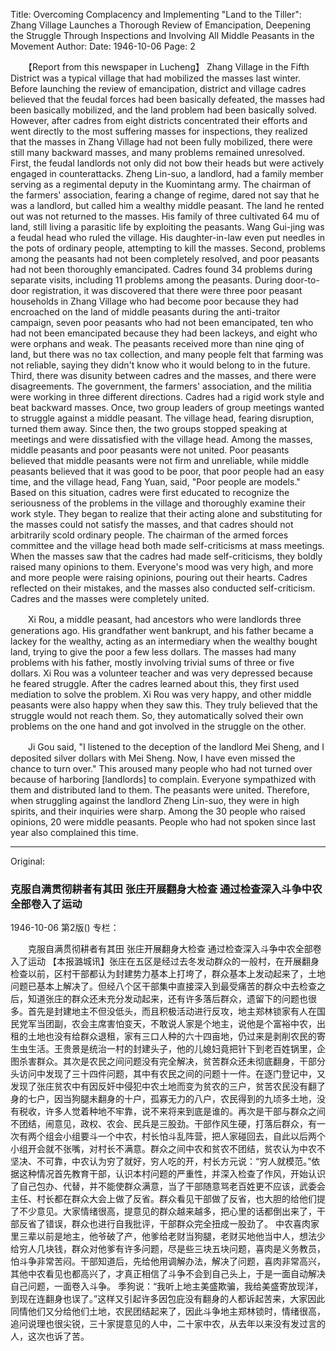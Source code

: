 Title: Overcoming Complacency and Implementing "Land to the Tiller": Zhang Village Launches a Thorough Review of Emancipation, Deepening the Struggle Through Inspections and Involving All Middle Peasants in the Movement
Author:
Date: 1946-10-06
Page: 2

　　【Report from this newspaper in Lucheng】 Zhang Village in the Fifth District was a typical village that had mobilized the masses last winter. Before launching the review of emancipation, district and village cadres believed that the feudal forces had been basically defeated, the masses had been basically mobilized, and the land problem had been basically solved. However, after cadres from eight districts concentrated their efforts and went directly to the most suffering masses for inspections, they realized that the masses in Zhang Village had not been fully mobilized, there were still many backward masses, and many problems remained unresolved. First, the feudal landlords not only did not bow their heads but were actively engaged in counterattacks. Zheng Lin-suo, a landlord, had a family member serving as a regimental deputy in the Kuomintang army. The chairman of the farmers' association, fearing a change of regime, dared not say that he was a landlord, but called him a wealthy middle peasant. The land he rented out was not returned to the masses. His family of three cultivated 64 mu of land, still living a parasitic life by exploiting the peasants. Wang Gui-jing was a feudal head who ruled the village. His daughter-in-law even put needles in the pots of ordinary people, attempting to kill the masses. Second, problems among the peasants had not been completely resolved, and poor peasants had not been thoroughly emancipated. Cadres found 34 problems during separate visits, including 11 problems among the peasants. During door-to-door registration, it was discovered that there were three poor peasant households in Zhang Village who had become poor because they had encroached on the land of middle peasants during the anti-traitor campaign, seven poor peasants who had not been emancipated, ten who had not been emancipated because they had been lackeys, and eight who were orphans and weak. The peasants received more than nine qing of land, but there was no tax collection, and many people felt that farming was not reliable, saying they didn't know who it would belong to in the future. Third, there was disunity between cadres and the masses, and there were disagreements. The government, the farmers' association, and the militia were working in three different directions. Cadres had a rigid work style and beat backward masses. Once, two group leaders of group meetings wanted to struggle against a middle peasant. The village head, fearing disruption, turned them away. Since then, the two groups stopped speaking at meetings and were dissatisfied with the village head. Among the masses, middle peasants and poor peasants were not united. Poor peasants believed that middle peasants were not firm and unreliable, while middle peasants believed that it was good to be poor, that poor people had an easy time, and the village head, Fang Yuan, said, "Poor people are models." Based on this situation, cadres were first educated to recognize the seriousness of the problems in the village and thoroughly examine their work style. They began to realize that their acting alone and substituting for the masses could not satisfy the masses, and that cadres should not arbitrarily scold ordinary people. The chairman of the armed forces committee and the village head both made self-criticisms at mass meetings. When the masses saw that the cadres had made self-criticisms, they boldly raised many opinions to them. Everyone's mood was very high, and more and more people were raising opinions, pouring out their hearts. Cadres reflected on their mistakes, and the masses also conducted self-criticism. Cadres and the masses were completely united.

　　Xi Rou, a middle peasant, had ancestors who were landlords three generations ago. His grandfather went bankrupt, and his father became a lackey for the wealthy, acting as an intermediary when the wealthy bought land, trying to give the poor a few less dollars. The masses had many problems with his father, mostly involving trivial sums of three or five dollars. Xi Rou was a volunteer teacher and was very depressed because he feared struggle. After the cadres learned about this, they first used mediation to solve the problem. Xi Rou was very happy, and other middle peasants were also happy when they saw this. They truly believed that the struggle would not reach them. So, they automatically solved their own problems on the one hand and got involved in the struggle on the other.

　　Ji Gou said, "I listened to the deception of the landlord Mei Sheng, and I deposited silver dollars with Mei Sheng. Now, I have even missed the chance to turn over." This aroused many people who had not turned over because of harboring [landlords] to complain. Everyone sympathized with them and distributed land to them. The peasants were united. Therefore, when struggling against the landlord Zheng Lin-suo, they were in high spirits, and their inquiries were sharp. Among the 30 people who raised opinions, 20 were middle peasants. People who had not spoken since last year also complained this time.



<hr /> 

Original: 


### 克服自满贯彻耕者有其田  张庄开展翻身大检查  通过检查深入斗争中农全部卷入了运动

1946-10-06
第2版()
专栏：

　　克服自满贯彻耕者有其田
    张庄开展翻身大检查
    通过检查深入斗争中农全部卷入了运动
    【本报潞城讯】张庄在五区是经过去冬发动群众的一般村，在开展翻身检查以前，区村干部都认为封建势力基本上打垮了，群众基本上发动起来了，土地问题已基本上解决了。但经八个区干部集中直接深入到最受痛苦的群众中去检查之后，知道张庄的群众还未充分发动起来，还有许多落后群众，遗留下的问题也很多。首先是封建地主不但没低头，而且积极活动进行反攻，地主郑林锁家有人在国民党军当团副，农会主席害怕变天，不敢说人家是个地主，说他是个富裕中农，出租的土地也没有给群众退租，家有三口人种的六十四亩地，仍过来是剥削农民的寄生虫生活。王贵景是统治一村的封建头子，他的儿媳妇竟把针下到老百姓锅里，企图杀害群众。其次是农民之间问题没有完全解决，贫苦群众还未彻底翻身，干部分头访问中发现了三十四件问题，其中有农民之间的问题十一件。在逐门登记中，又发现了张庄贫农中有因反奸中侵犯中农土地而变为贫农的三户，贫苦农民没有翻了身的七户，因当狗腿未翻身的十户，孤寡无力的八户，农民得到的九顷多土地，没有税收，许多人觉着种地不牢靠，说不来将来到底是谁的。再次是干部与群众之间不团结，闹意见，政权、农会、民兵是三股劲。干部作风生硬，打落后群众，有一次有两个组会小组要斗一个中农，村长怕斗乱阵营，把人家碰回去，自此以后两个小组开会就不张嘴，对村长不满意。群众之间中农和贫农不团结，贫农认为中农不坚决、不可靠，中农认为穷了就好，穷人吃的开，村长方元说：“穷人就模范。”依据这种情况首先教育干部，认识本村问题的严重性，并深入检查了作风，开始认识了自己包办、代替，并不能使群众满意，当了干部随意骂老百姓更不应该，武委会主任、村长都在群众大会上做了反省。群众看见干部做了反省，也大胆的给他们提了不少意见。大家情绪很高，提意见的群众越来越多，把心里的话都倒出来了，干部反省了错误，群众也进行自我批评，干部群众完全扭成一股劲了。
    中农喜肉家里三辈以前是地主，他爷破了产，他爹给老财当狗腿，老财买地他当中人，想法少给穷人几块钱，群众对他爹有许多问题，尽是些三块五块问题，喜肉是义务教员，怕斗争非常苦闷。干部知道后，先给他用调解办法，解决了问题，喜肉非常高兴，其他中农看见也都高兴了，才真正相信了斗争不会到自己头上，于是一面自动解决自己问题，一面卷入斗争。
    季狗说：“我听上地主美盛欺骗，我给美盛寄放现洋，到现在连翻身也误了。”这样又引起许多因包庇没有翻身的人都诉起苦来，大家因此同情他们又分给他们土地，农民团结起来了，因此斗争地主郑林锁时，情绪很高，追问说理也很尖锐，三十家提意见的人中，二十家中农，从去年以来没有发过言的人，这次也诉了苦。
